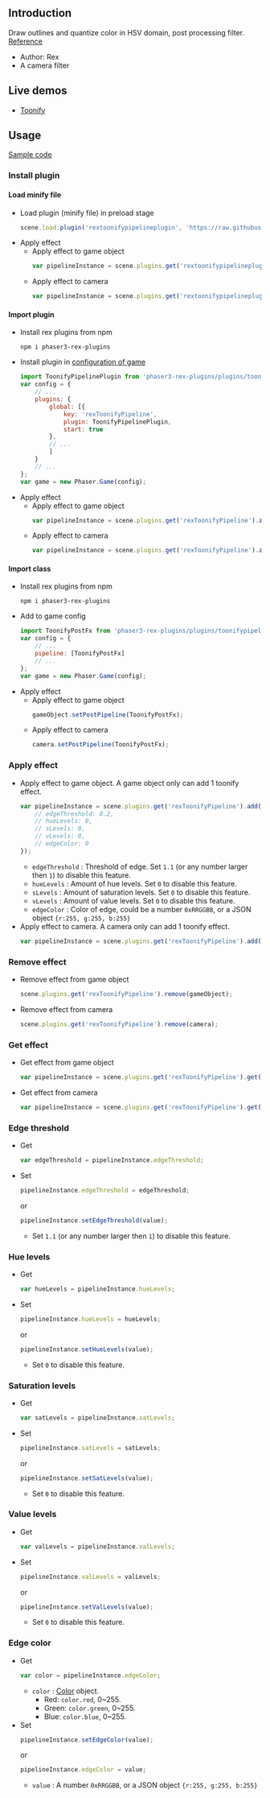 ## Introduction

Draw outlines and quantize color in HSV domain, post processing filter. [Reference](https://www.geeks3d.com/20140523/glsl-shader-library-toonify-post-processing-filter/)

- Author: Rex
- A camera filter

## Live demos

- [Toonify](https://codepen.io/rexrainbow/pen/ErWNXa)

## Usage

[Sample code](https://github.com/rexrainbow/phaser3-rex-notes/tree/master/examples/shader-toonify)

### Install plugin

#### Load minify file

- Load plugin (minify file) in preload stage
    ```javascript
    scene.load.plugin('rextoonifypipelineplugin', 'https://raw.githubusercontent.com/rexrainbow/phaser3-rex-notes/master/dist/rextoonifypipelineplugin.min.js', true);
    ```
- Apply effect
    - Apply effect to game object
        ```javascript
        var pipelineInstance = scene.plugins.get('rextoonifypipelineplugin').add(gameObject, config);
        ```
    - Apply effect to camera
        ```javascript
        var pipelineInstance = scene.plugins.get('rextoonifypipelineplugin').add(camera, config);
        ```

#### Import plugin

- Install rex plugins from npm
    ```
    npm i phaser3-rex-plugins
    ```
- Install plugin in [configuration of game](game.md#configuration)
    ```javascript
    import ToonifyPipelinePlugin from 'phaser3-rex-plugins/plugins/toonifypipeline-plugin.js';
    var config = {
        // ...
        plugins: {
            global: [{
                key: 'rexToonifyPipeline',
                plugin: ToonifyPipelinePlugin,
                start: true
            },
            // ...
            ]
        }
        // ...
    };
    var game = new Phaser.Game(config);
    ```
- Apply effect
    - Apply effect to game object
        ```javascript
        var pipelineInstance = scene.plugins.get('rexToonifyPipeline').add(gameObject, config);
        ```
    - Apply effect to camera
        ```javascript
        var pipelineInstance = scene.plugins.get('rexToonifyPipeline').add(camera, config);
        ```

#### Import class

- Install rex plugins from npm
    ```
    npm i phaser3-rex-plugins
    ```
- Add to game config
    ```javascript
    import ToonifyPostFx from 'phaser3-rex-plugins/plugins/toonifypipeline.js';
    var config = {
        // ...
        pipeline: [ToonifyPostFx]
        // ...
    };
    var game = new Phaser.Game(config);
    ```
- Apply effect
    - Apply effect to game object
        ```javascript
        gameObject.setPostPipeline(ToonifyPostFx);
        ```
    - Apply effect to camera
        ```javascript
        camera.setPostPipeline(ToonifyPostFx);
        ```

### Apply effect

- Apply effect to game object. A game object only can add 1 toonify effect.
    ```javascript
    var pipelineInstance = scene.plugins.get('rexToonifyPipeline').add(gameObject, {
        // edgeThreshold: 0.2,
        // hueLevels: 0,
        // sLevels: 0,
        // vLevels: 0,
        // edgeColor: 0
    });
    ```
    - `edgeThreshold` : Threshold of edge. Set `1.1` (or any number larger then `1`) to disable this feature.
    - `hueLevels` : Amount of hue levels. Set `0` to disable this feature.
    - `sLevels` : Amount of saturation levels. Set `0` to disable this feature.
    - `vLevels` : Amount of value levels. Set `0` to disable this feature.
    - `edgeColor` : Color of edge, could be a number `0xRRGGBB`, or a JSON object `{r:255, g:255, b:255}`
- Apply effect to camera. A camera only can add 1 toonify effect.
    ```javascript
    var pipelineInstance = scene.plugins.get('rexToonifyPipeline').add(camera, config);
    ```

### Remove effect

- Remove effect from game object
    ```javascript
    scene.plugins.get('rexToonifyPipeline').remove(gameObject);
    ```
- Remove effect from camera
    ```javascript
    scene.plugins.get('rexToonifyPipeline').remove(camera);
    ```

### Get effect

- Get effect from game object
    ```javascript
    var pipelineInstance = scene.plugins.get('rexToonifyPipeline').get(gameObject);
    ```
- Get effect from camera
    ```javascript
    var pipelineInstance = scene.plugins.get('rexToonifyPipeline').get(camera);
    ```

### Edge threshold

- Get
    ```javascript
    var edgeThreshold = pipelineInstance.edgeThreshold;
    ```
- Set
    ```javascript
    pipelineInstance.edgeThreshold = edgeThreshold;
    ```
    or
    ```javascript
    pipelineInstance.setEdgeThreshold(value);
    ```
    - Set `1.1` (or any number larger then `1`) to disable this feature.

### Hue levels

- Get
    ```javascript
    var hueLevels = pipelineInstance.hueLevels;
    ```
- Set
    ```javascript
    pipelineInstance.hueLevels = hueLevels;
    ```
    or
    ```javascript
    pipelineInstance.setHueLevels(value);
    ```
    - Set `0` to disable this feature.

### Saturation levels

- Get
    ```javascript
    var satLevels = pipelineInstance.satLevels;
    ```
- Set
    ```javascript
    pipelineInstance.satLevels = satLevels;
    ```
    or
    ```javascript
    pipelineInstance.setSatLevels(value);
    ```
    - Set `0` to disable this feature.

### Value levels

- Get
    ```javascript
    var valLevels = pipelineInstance.valLevels;
    ```
- Set
    ```javascript
    pipelineInstance.valLevels = valLevels;
    ```
    or
    ```javascript
    pipelineInstance.setValLevels(value);
    ```
    - Set `0` to disable this feature.

### Edge color

- Get
    ```javascript
    var color = pipelineInstance.edgeColor;
    ```
    - `color` : [Color](color.md) object.
        - Red: `color.red`, 0~255.
        - Green: `color.green`, 0~255.
        - Blue: `color.blue`, 0~255.
- Set
    ```javascript
    pipelineInstance.setEdgeColor(value);
    ```
    or
    ```javascript
    pipelineInstance.edgeColor = value;
    ```
    - `value` : A number `0xRRGGBB`, or a JSON object `{r:255, g:255, b:255}`
